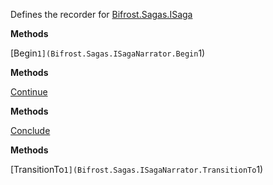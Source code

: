 Defines the recorder for [Bifrost.Sagas.ISaga](Bifrost.Sagas.ISaga)

**Methods**

[Begin``1](Bifrost.Sagas.ISagaNarrator.Begin``1)


**Methods**

[Continue](Bifrost.Sagas.ISagaNarrator.Continue)


**Methods**

[Conclude](Bifrost.Sagas.ISagaNarrator.Conclude)


**Methods**

[TransitionTo``1](Bifrost.Sagas.ISagaNarrator.TransitionTo``1)
